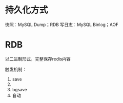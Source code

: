 # 持久化方式
快照：MySQL Dump；RDB
写日志：MySQL Binlog；AOF

# RDB
以二进制形式，完整保存redis内容

触发机制：
1. save
2. 
2. bgsave
3. 自动